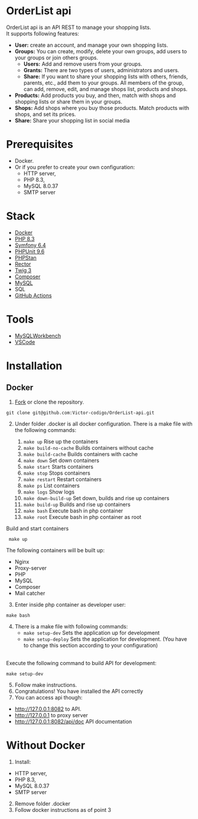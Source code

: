 # OrderList api
OrderList api is an API REST to manage your shopping lists.
<br>It supports following features:
- **User:** create an account, and manage your own shopping lists.
- **Groups:** You can create, modify, delete your own groups, add users to your groups or join others groups.
	- **Users:** Add and remove users from your groups.
	- **Grants:** There are two types of users, administrators and users.
	- **Share:** If you want to share your shopping lists with others, friends, parents, etc., add them to your groups. All members of the group, can add, remove, edit, and manage shops list, products and shops.
- **Products:** Add products you buy, and then, match with shops and shopping lists or share them in your groups.
- **Shops:** Add shops where you buy those products. Match products with shops, and set its prices.
- **Share:** Share your shopping list in social media

# Prerequisites
- Docker.
- Or if you prefer to create your own configuration:
	- HTTP server,
	- PHP 8.3,
	- MySQL 8.0.37
	- SMTP server

# Stack
- [Docker](https://www.docker.com/)
- [PHP 8.3](https://www.php.net/)
- [Symfony 6.4](https://symfony.com/)
- [PHPUnit 9.6](https://phpunit.de/index.html)
- [PHPStan](https://phpstan.org)
- [Rector](https://getrector.com)
- [Twig 3](https://twig.symfony.com/)
- [Composer](https://getcomposer.org/)
- [MySQL](https://www.mysql.com/)
- SQL
- [GitHub Actions](https://github.com/features/actions)

# Tools
- [MySQLWorkbench](https://www.mysql.com/products/workbench/)
- [VSCode](https://code.visualstudio.com/)

# Installation
## Docker

1. [Fork](https://github.com/Victor-codigo/OrderList-api/fork) or clone the repository.
 ```
git clone git@github.com:Victor-codigo/OrderList-api.git
 ```
2. Under folder .docker is all docker configuration.
There is a make file with the following commands:

	1. `make up`               Rise up the containers
	2. `make build-no-cache`   Builds containers without cache
	3. `make build-cache`      Builds containers with cache
	4. `make down`             Set down containers
	5. `make start`            Starts containers
	6. `make stop`             Stops containers
	7. `make restart`          Restart containers
	8. `make ps`               List containers
	9. `make logs`             Show logs
	10. `make down-build-up`    Set down, builds and rise up containers
	11. `make build-up`         Builds and rise up containers
	12. `make bash`             Execute bash in php container
	13. `make root`             Execute bash in php container as root

Build and start containers
```
 make up
```
The following containers will be built up:
- Nginx
- Proxy-server
- PHP
- MySQL
- Composer
- Mail catcher

3. Enter inside php container as developer user:
 ````
make bash
````
4. There is a make file with following commands:
	- `make setup-dev`               Sets the application up for development
 	- `make setup-deploy` Sets the application for development. (You have to change this section according to your configuration)

<br>Execute the following command to build API for development:
````
make setup-dev
````
5. Follow make instructions.
6. Congratulations! You have installed the API correctly
7. You can access api though:
- http://127.0.0.1:8082 to API.
- http://127.0.0.1 to proxy server
- http://127.0.0.1:8082/api/doc API documentation

# Without Docker
1. Install:
- HTTP server,
- PHP 8.3,
- MySQL 8.0.37
- SMTP server

2. Remove folder .docker
3. Follow docker instructions as of point 3
